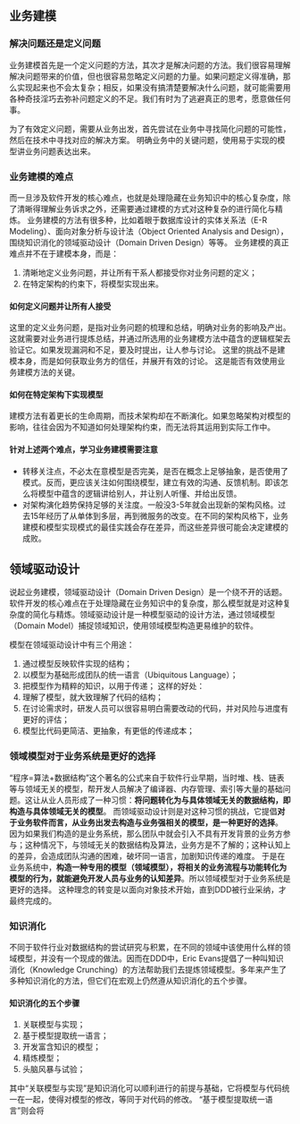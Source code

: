 ## 业务建模
### 解决问题还是定义问题
业务建模首先是一个定义问题的方法，其次才是解决问题的方法。我们很容易理解解决问题带来的价值，但也很容易忽略定义问题的力量。如果问题定义得准确，那么实现起来也不会太复杂；相反，如果没有搞清楚要解决什么问题，就可能需要用各种奇技淫巧去弥补问题定义的不足。我们有时为了逃避真正的思考，愿意做任何事。

为了有效定义问题，需要从业务出发，首先尝试在业务中寻找简化问题的可能性，然后在技术中寻找对应的解决方案。
明确业务中的关键问题，使用易于实现的模型讲业务问题表达出来。

### 业务建模的难点
而一旦涉及软件开发的核心难点，也就是处理隐藏在业务知识中的核心复杂度，除了清晰得理解业务诉求之外，还需要通过建模的方式对这种复杂的进行简化与精炼。
业务建模的方法有很多种，比如着眼于数据库设计的实体关系法（E-R Modeling）、面向对象分析与设计法（Object Oriented Analysis and Design），围绕知识消化的领域驱动设计（Domain Driven Design）等等。
业务建模的真正难点并不在于建模本身，而是：
1. 清晰地定义业务问题，并让所有干系人都接受你对业务问题的定义；
2. 在特定架构的约束下，将模型实现出来。

#### 如何定义问题并让所有人接受
这里的定义业务问题，是指对业务问题的梳理和总结，明确对业务的影响及产出。
这就需要对业务进行提炼总结，并通过所选用的业务建模方法中蕴含的逻辑框架去验证它。如果发现漏洞和不足，要及时提出，让人参与讨论。
这里的挑战不是建模本身，而是如何获取业务方的信任，并展开有效的讨论。
这是能否有效使用业务建模方法的关键。

#### 如何在特定架构下实现模型
建模方法有着更长的生命周期，而技术架构却在不断演化。如果忽略架构对模型的影响，往往会因为不知道如何处理架构约束，而无法将其运用到实际工作中。

#### 针对上述两个难点，学习业务建模需要注意
- 转移关注点，不必太在意模型是否完美，是否在概念上足够抽象，是否使用了模式。反而，更应该关注如何围绕模型，建立有效的沟通、反馈机制。即该怎么将模型中蕴含的逻辑讲给别人，并让别人听懂、并给出反馈。
- 对架构演化趋势保持足够的关注度。一般没3-5年就会出现新的架构风格。过去15年经历了从单体到多层，再到微服务的改变。在不同的架构风格下，业务建模和模型实现模式的最佳实践会存在差异，而这些差异很可能会决定建模的成败。

## 领域驱动设计
说起业务建模，领域驱动设计（Domain Driven Design）是一个绕不开的话题。
软件开发的核心难点在于处理隐藏在业务知识中的复杂度，那么模型就是对这种复杂度的简化与精炼。领域驱动设计是一种模型驱动的设计方法，通过领域模型（Domain Model）捕捉领域知识，使用领域模型构造更易维护的软件。

模型在领域驱动设计中有三个用途：
1. 通过模型反映软件实现的结构；
1. 以模型为基础形成团队的统一语言（Ubiquitous Language）；
1. 把模型作为精粹的知识，以用于传递；
这样的好处：
1. 理解了模型，就大致理解了代码的结构；
1. 在讨论需求时，研发人员可以很容易明白需要改动的代码，并对风险与进度有更好的评估；
1. 模型比代码更简洁、更抽象，有更低的传递成本；

### 领域模型对于业务系统是更好的选择
“程序=算法+数据结构”这个著名的公式来自于软件行业早期，当时堆、栈、链表等与领域无关的模型，帮开发人员解决了编译器、内存管理、索引等大量的基础问题。这让从业人员形成了一种习惯：**将问题转化为与具体领域无关的数据结构，即构造与具体领域无关的模型**。
而领域驱动设计则是对这种习惯的挑战，它提倡**对于业务软件而言，从业务出发去构造与业务强相关的模型，是一种更好的选择**。
因为如果我们构造的是业务系统，那么团队中就会引入不具有开发背景的业务方参与；这种情况下，与领域无关的数据结构及算法，业务方是不了解的；这种认知上的差异，会造成团队沟通的困难，破坏同一语言，加剧知识传递的难度。
于是在业务系统中，**构造一种专用的模型（领域模型），将相关的业务流程与功能转化为模型的行为，就能避免开发人员与业务的认知差异**。所以领域模型对于业务系统是更好的选择。
这种理念的转变是以面向对象技术开始，直到DDD被行业采纳，才最终完成的。

### 知识消化
不同于软件行业对数据结构的尝试研究与积累，在不同的领域中该使用什么样的领域模型，并没有一个现成的做法。因而在DDD中，Eric Evans提倡了一种叫知识消化（Knowledge Crunching）的方法帮助我们去提炼领域模型。多年来产生了多种知识消化的方法，但它们在宏观上仍然遵从知识消化的五个步骤。

#### 知识消化的五个步骤
1. 关联模型与实现；
2. 基于模型提取统一语言；
3. 开发富含知识的模型；
4. 精炼模型；
5. 头脑风暴与试验；

其中“关联模型与实现”是知识消化可以顺利进行的前提与基础，它将模型与代码统一在一起，使得对模型的修改，等同于对代码的修改。
“基于模型提取统一语言”则会将
